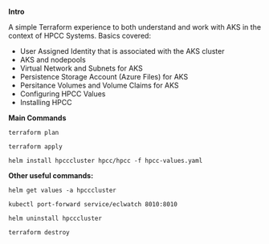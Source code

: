 **Intro**

A simple Terraform experience to both understand and work with AKS in the context of HPCC Systems. Basics covered:

- User Assigned Identity that is associated with the AKS cluster
- AKS and nodepools
- Virtual Network and Subnets for AKS
- Persistence Storage Account (Azure Files) for AKS 
- Persitance Volumes and Volume Claims for AKS
- Configuring HPCC Values
- Installing HPCC

**Main Commands**

```console
terraform plan
```

```console
terraform apply
```

```console
helm install hpcccluster hpcc/hpcc -f hpcc-values.yaml 
```

**Other useful commands:**

```console
helm get values -a hpcccluster 
```

```console
kubectl port-forward service/eclwatch 8010:8010 
```

```console
helm uninstall hpcccluster
```

```console
terraform destroy
```